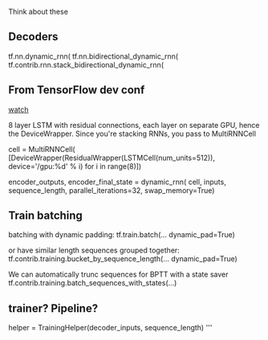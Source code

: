Think about these

## Decoders
tf.nn.dynamic_rnn(
tf.nn.bidirectional_dynamic_rnn(
tf.contrib.rnn.stack_bidirectional_dynamic_rnn(

## From TensorFlow dev conf
[watch](https://www.youtube.com/watch?v=RIR_-Xlbp7s&list=PLOU2XLYxmsIKGc_NBoIhTn2Qhraji53cv&index=15)

8 layer LSTM with residual connections, each layer on separate GPU, hence
the DeviceWrapper. Since you're stacking RNNs, you pass to MultiRNNCell

cell = MultiRNNCell(
        [DeviceWrapper(ResidualWrapper(LSTMCell(num_units=512)),
            device='/gpu:%d' % i)
        for i in range(8)])

encoder_outputs, encoder_final_state = dynamic_rnn(
        cell, inputs, sequence_length, parallel_iterations=32,
        swap_memory=True)

## Train batching
batching with dynamic padding:
tf.train.batch(... dynamic_pad=True)

or have similar length sequences grouped together:
tf.contrib.training.bucket_by_sequence_length(... dynamic_pad=True)

We can automatically trunc sequences for BPTT with a state saver
tf.contrib.training.batch_sequences_with_states(...)

## trainer? Pipeline?
helper = TrainingHelper(decoder_inputs, sequence_length)
'''
